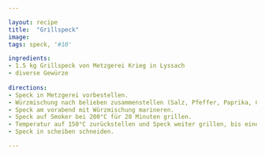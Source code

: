 ```yaml
---

layout: recipe
title:  "Grillspeck"
image: 
tags: speck, '#10'

ingredients:
- 1.5 kg Grillspeck von Metzgerei Krieg in Lyssach
- diverse Gewürze
 
directions:
- Speck in Metzgerei vorbestellen.
- Würzmischung nach belieben zusammenstellen (Salz, Pfeffer, Paprika, Chili, etc.)
- Speck am vorabend mit Würzmischung marineren.
- Speck auf Smoker bei 200°C für 20 Minuten grillen.
- Temperatur auf 150°C zurückstellen und Speck weiter grillen, bis eine Kerentemperatur von 86°C erreicht wird (ca. 2 Stunden).
- Speck in scheiben schneiden.

---
```



